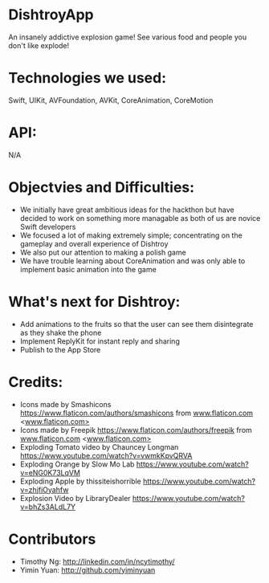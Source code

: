 # DishtroyApp

An insanely addictive explosion game! See various food and people you don't like explode!

# Technologies we used:

Swift, UIKit, AVFoundation, AVKit, CoreAnimation, CoreMotion

# API:

N/A

# Objectvies and Difficulties:

* We initially have great ambitious ideas for the hackthon but have decided to work on something more managable as both of us are novice Swift developers
* We focused a lot of making extremely simple; concentrating on the gameplay and overall experience of Dishtroy
* We also put our attention to making a polish game
* We have trouble learning about CoreAnimation and was only able to implement basic animation into the game

# What's next for Dishtroy:

* Add animations to the fruits so that the user can see them disintegrate as they shake the phone
* Implement ReplyKit for instant reply and sharing
* Publish to the App Store

# Credits:
* Icons made by Smashicons <https://www.flaticon.com/authors/smashicons> from www.flaticon.com <www.flaticon.com>
* Icons made by Freepik <https://www.flaticon.com/authors/freepik> from www.flaticon.com <www.flaticon.com>
* Exploding Tomato video by Chauncey Longman
 <https://www.youtube.com/watch?v=vwmkKpvQRVA>
 * Exploding Orange by Slow Mo Lab <https://www.youtube.com/watch?v=eNG0K73LqVM>
 * Exploding Apple by thissiteishorrible
<https://www.youtube.com/watch?v=zhjfiOyahfw>
* Explosion Video by LibraryDealer
<https://www.youtube.com/watch?v=bhZs3ALdL7Y>

# Contributors
* Timothy Ng: <http://linkedin.com/in/ncytimothy/>
* Yimin Yuan: <http://github.com/yiminyuan>
